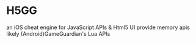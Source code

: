 # H5GG
an iOS cheat engine for JavaScript APIs &amp; Html5 UI
provide memory apis likely (Android)GameGuardian's Lua APIs
